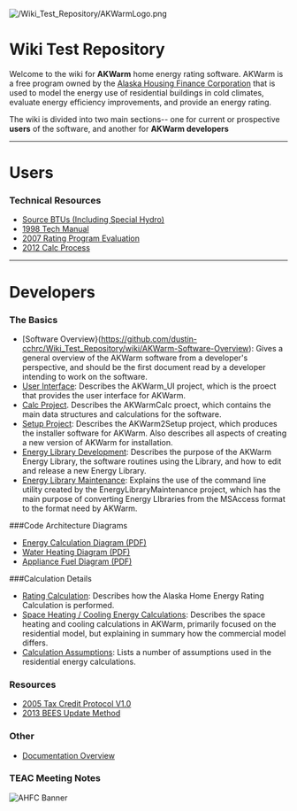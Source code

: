 
![/Wiki\_Test\_Repository/AKWarmLogo.png](https://github.com/dustin-cchrc/Wiki_Test_Repository/blob/master/Images/AKWarmLogo.png)<BR>

<H1> Wiki Test Repository </H1>

Welcome to the wiki for **AKWarm** home energy rating software.  AKWarm is a free program owned by the [Alaska Housing Finance Corporation](http://www.ahfc.us/) that is used to model the energy use of residential buildings in cold climates, evaluate energy efficiency improvements, and provide an energy rating.  

The wiki is divided into two main sections-- one for current or prospective **users** of the software, and another for **AKWarm developers**


----------

# Users

### Technical Resources 
* [Source BTUs (Including Special Hydro)](https://github.com/dustin-cchrc/Wiki_Test_Repository/wiki/0000-Source-BTU)
* [1998 Tech Manual](https://github.com/dustin-cchrc/Wiki_Test_Repository/wiki/1998-Tech-Manual)
* [2007 Rating Program Evaluation](https://github.com/dustin-cchrc/Wiki_Test_Repository/wiki/2007-Rating-Prgm-Eval)
* [2012 Calc Process](https://github.com/dustin-cchrc/Wiki_Test_Repository/wiki/2012-Calc-Process)


----------


# Developers
### The Basics
- [Software Overview}(https://github.com/dustin-cchrc/Wiki_Test_Repository/wiki/AKWarm-Software-Overview):  Gives a general overview of the AKWarm software from a developer's perspective, and should be the first document read by a developer intending to work on the software.
- [User Interface](https://github.com/dustin-cchrc/Wiki_Test_Repository/wiki/AKWarm-User-Interface-Documentation): Describes the AKWarm_UI project, which is the proect that provides the user interface for AKWarm.  
- [Calc Project](https://github.com/dustin-cchrc/Wiki_Test_Repository/wiki/AKWarmCalc-Project).  Describes the AKWarmCalc proect, which contains the main data structures and calculations for the software.
- [Setup Project](https://github.com/dustin-cchrc/Wiki_Test_Repository/wiki/AKWarm2Setup): Describes the AKWarm2Setup project, which produces the installer software for AKWarm.  Also describes all aspects of creating a new version of AKWarm for installation. 
- [Energy Library Development](https://github.com/dustin-cchrc/Wiki_Test_Repository/wiki/Energy-Library-Development-Project): Describes the purpose of the AKWarm Energy Library, the software routines using the Library, and how to edit and release a new Energy Library.
- [Energy Library Maintenance](https://github.com/dustin-cchrc/Wiki_Test_Repository/wiki/Help:-Energy-Library-Maintenance):  Explains the use of the command line utility created by the EnergyLibraryMaintenance project, which has the main purpose of converting Energy LIbraries from the MSAccess format to the format need by AKWarm.  

###Code Architecture Diagrams
- [Energy Calculation Diagram (PDF)](https://github.com/dustin-cchrc/Wiki_Test_Repository/blob/master/Code%20Architecture%20Diagrams/Energy%20Calculation%20Code%20Architecture%20Diagram.pdf?raw=true)
- [Water Heating Diagram (PDF)](https://github.com/dustin-cchrc/Wiki_Test_Repository/blob/master/Code%20Architecture%20Diagrams/DHWheater_EnergyCalc.pdf?raw=true)
- [Appliance Fuel Diagram (PDF)](https://github.com/dustin-cchrc/Wiki_Test_Repository/blob/master/Code%20Architecture%20Diagrams/AppFuel_EnergyCalc.pdf?raw=true)

###Calculation Details
- [Rating Calculation](https://github.com/dustin-cchrc/Wiki_Test_Repository/wiki/Rating_Calculation): Describes how the Alaska Home Energy Rating Calculation is performed.
- [Space Heating / Cooling Energy Calculations](https://github.com/dustin-cchrc/Wiki_Test_Repository/wiki/Space-Heating---Cooling-Energy-Calculations): Describes the space heating and cooling calculations in AKWarm, primarily focused on the residential model, but explaining in summary how the commercial model differs.
- [Calculation Assumptions](https://github.com/dustin-cchrc/Wiki_Test_Repository/wiki/Assumptions_Energy_Calc):  Lists a number of assumptions used in the residential energy calculations.

### Resources
* [2005 Tax Credit Protocol V1.0](https://github.com/dustin-cchrc/Wiki_Test_Repository/wiki/2005-Tax-Credit-Protocol-V1-0)
* [2013 BEES Update Method](https://github.com/dustin-cchrc/Wiki_Test_Repository/wiki/2013-BEES-Update-Method)

### Other
* [Documentation Overview](https://github.com/dustin-cchrc/Wiki_Test_Repository/wiki/Documentation-Overview-(mmap))

### TEAC Meeting Notes

![AHFC Banner](https://github.com/dustin-cchrc/Wiki_Test_Repository/blob/master/Images/AHFC%20MASTER%20HEADER.png)